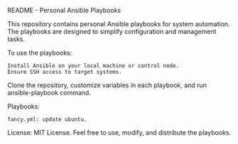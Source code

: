 README - Personal Ansible Playbooks

This repository contains personal Ansible playbooks for system automation. The playbooks are designed to simplify configuration and management tasks.

To use the playbooks:

    Install Ansible on your local machine or control node.
    Ensure SSH access to target systems.

Clone the repository, customize variables in each playbook, and run ansible-playbook command.

Playbooks:

    fancy.yml: update ubuntu.

License: MIT License. Feel free to use, modify, and distribute the playbooks.